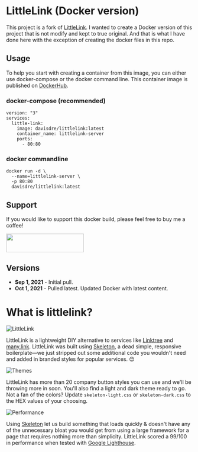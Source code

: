 # LittleLink (Docker version)

This project is a fork of [LittleLink](https://github.com/sethcottle/littlelink). I wanted to create a Docker version of this project that is not modify and kept to true original. And that is what I have done here with the exception of creating the docker files in this repo.

## Usage

To help you start with creating a container from this image, you can either use docker-compose or the docker command line. This container image is published on [DockerHub](https://hub.docker.com/r/davisdre/littlelink). 

### docker-compose (recommended)

```
version: "3"
services: 
  little-link:
    image: davisdre/littlelink:latest
    container_name: littlelink-server
    ports: 
      - 80:80
```

### docker commandline

```
docker run -d \
  --name=littlelink-server \
  -p 80:80
  davisdre/littlelink:latest
```

## Support
If you would like to support this docker build, please feel free to buy me a coffee!

<a href="https://www.buymeacoffee.com/davisdredotcom"> <img src="https://cdn.buymeacoffee.com/buttons/v2/default-yellow.png" height="50" width="210"></a>

## Versions
 * **Sep 1, 2021** - Initial pull.
 * **Oct 1, 2021** - Pulled latest. Updated Docker with latest content.

 # What is littlelink?

![LittleLink](https://cdn.cottle.cloud/littlelink/social-circle.png)

LittleLink is a lightweight DIY alternative to services like [Linktree](https://linktr.ee)
and [many.link](https://www.google.com). LittleLink was built using [Skeleton](http://getskeleton.com/), a dead simple, responsive boilerplate—we just stripped out some additional code you wouldn't need and added in branded styles for popular services. 😊

![Themes](https://cdn.cottle.cloud/littlelink/themes.png)

LittleLink has more than 20 company button styles you can use and we'll be throwing more in soon. You'll also find a light and dark theme ready to go. Not a fan of the colors? Update `skeleton-light.css` or `skeleton-dark.css` to the HEX values of your choosing. 

![Performance](https://cdn.cottle.cloud/littlelink/performance.png)

Using [Skeleton](http://getskeleton.com/) let us build something that loads quickly & doesn't have any of the unnecessary bloat you would get from using a large framework for a page that requires nothing more than simplicity. LittleLink scored a 99/100 in performance when tested with [Google Lighthouse](https://developers.google.com/web/tools/lighthouse).
